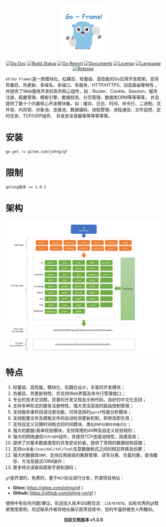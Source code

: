 <div align=center>
<img src="cover.png" width="150"/>

[![Go Doc](https://godoc.org/github.com/johng-cn/gf?status.svg)](https://godoc.org/github.com/johng-cn/gf) 
[![Build Status](https://travis-ci.org/johng-cn/gf.svg?branch=master)](https://travis-ci.org/johng-cn/gf) 
[![Go Report](https://goreportcard.com/badge/github.com/johng-cn/gf)](https://goreportcard.com/report/github.com/johng-cn/gf) 
[![Documents](https://img.shields.io/badge/docs-100%25-green.svg)](https://gfer.me) 
[![License](https://img.shields.io/github/license/johng-cn/gf.svg?style=flat)](https://github.com/johng-cn/gf)
[![Language](https://img.shields.io/badge/language-go-blue.svg)](https://github.com/johng-cn/gf)
[![Release](https://img.shields.io/github/release/johng-cn/gf.svg?style=flat)](https://github.com/johng-cn/gf/releases)
</div>

`GF(Go Frame)`是一款模块化、松耦合、轻量级、高性能的Go应用开发框架。支持热重启、热更新、多域名、多端口、多服务、HTTP/HTTPS、动态路由等特性 ，并提供了Web服务开发的系列核心组件，如：Router、Cookie、Session、服务注册、配置管理、模板引擎、数据校验、分页管理、数据库ORM等等等等， 并且提供了数十个内置核心开发模块集，如：缓存、日志、时间、命令行、二进制、文件锁、内存锁、对象池、连接池、数据编码、进程管理、进程通信、文件监控、定时任务、TCP/UDP组件、 并发安全容器等等等等等等。


# 安装
```html
go get -u gitee.com/johng/gf
```

# 限制
```html
golang版本 >= 1.9.2
```

# 架构
<div align=center>
<img src="images/arch.png"/>
</div>

# 特点
1. 轻量级、高性能，模块化、松耦合设计，丰富的开发模块；
1. 热重启、热更新特性，并支持Web界面及命令行管理接口；
1. 专业的技术交流群，完善的开发文档及示例代码，良好的中文化支持；
1. 支持多种形式的服务注册特性，强大灵活高效的路由控制管理；
1. 支持服务事件回调注册功能，可供选择的`pprof`性能分析模块；
1. 支持配置文件及模板文件的自动检测更新机制，即修改即生效；
1. 支持自定义日期时间格式的时间模块，类似`PHP日期时间格式化`；
1. 强大的数据/表单校验模块，支持常用的40种及自定义校验规则；
1. 强大的网络通信`TCP/UDP`组件，并提供TCP连接池特性，简便高效；
1. 提供了对基本数据类型的并发安全封装，提供了常用的数据结构容器；
1. 支持`Go变量/Json/Xml/Yml/Toml`任意数据格式之间的相互转换及创建；
1. 强大的数据库`ORM`，支持应用层级的集群管理、读写分离、负载均衡，查询缓存、方法及链式ORM操作；
12. 更多特点请查阅框架手册和源码；

`gf`是开源的，免费的，基于`MIT`协议进行分发，开源项目地址：
- **Gitee**( https://gitee.com/johng/gf )
- **Github**( https://github.com/johng-cn/gf )

使用中有任何问题/建议，欢迎加入技术QQ群交流：`116707870`。如有优秀的gf框架使用案例，欢迎联系作者将地址展示到项目库中，您的牛逼将被世人所瞻仰。

<div align=center>
<b>当前文档版本 v1.3.0</b>
</div>

<!--
# 源码目录

```html
.
├── g			        框架源码目录
│   ├── container           并发安全容器
│   │   ├── garray          并发安全数组
│   │   ├── gchan           优雅的chan操作
│   │   ├── glist           并发安全链表
│   │   ├── gmap            并发安全Map
│   │   ├── gpool           对象复用池
│   │   ├── gqueue          并发安全队列
│   │   ├── gring           并发安全的环
│   │   ├── gset            并发安全集合
│   │   ├── gtype           并发安全类型
│   │   └── gvar            通用动态变量
│   ├── crypto          加密/解密模块
│   │   ├── gcrc32          CRC32
│   │   ├── gaes            AES
│   │   ├── gdes            DES
│   │   ├── gmd5            MD5
│   │   └── gsha1           SHA1
│   ├── database        数据库管理
│   │   ├── gdb             通用数据库管理
│   │   ├── gkafka          Kafka客户端
│   │   └── gredis          Redis客户端
│   ├── encoding        编码/解码模块
│   │   ├── gbase64         BASE64
│   │   ├── gbinary         二进制操作
│   │   ├── gcharset        字符编码转换
│   │   ├── gcompress       压缩/解压
│   │   ├── ghash           哈希函数
│   │   ├── ghtml           HTML编码/解析
│   │   ├── gjson           JSON
│   │   ├── gparser         通用数据编码/解析
│   │   ├── gtoml           TOML
│   │   ├── gurl            URL
│   │   ├── gxml            XML
│   │   └── gyaml           YAML
│   ├── frame           常用框架管理
│   │   ├── gins            单例管理
│   │   └── gmvc            MVC开发模式
│   ├── net             网络通信管理
│   │   ├── ghttp           HTTP组件
│   │   ├── gipv4           IPV4
│   │   ├── gipv6           IPV6
│   │   ├── gscanner        局域网扫描
│   │   ├── gsmtp           SMTP
│   │   ├── gtcp            TCP组件
│   │   └── gudp            UDP组件
│   ├── os              系统管理模块
│   │   ├── gcache          单进程高速缓存
│   │   ├── gcfg            配置文件管理器
│   │   ├── gcmd            命令行参数管理
│   │   ├── gcron           定时任务
│   │   ├── genv            环境变量
│   │   ├── gfcache         文件缓存
│   │   ├── gfile           文件管理
│   │   ├── gfpool          文件指针池
│   │   ├── gflock          文件锁
│   │   ├── gfsnotify       文件监控
│   │   ├── glog            日志管理
│   │   ├── gmlock          内存锁
│   │   ├── gproc           进程管理通信
│   │   ├── grpool          协程池
│   │   ├── gtime           时间日期
│   │   └── gview           模板引擎
│   └── util            常用工具模块
│       ├── gconv           基本类型转换
│       ├── gpage           分页管理
│       ├── grand           随机数管理
│       ├── gregx           正则表达式
│       ├── gutil           其他工具方法
│       └── gvalid          表单/数据校验
├── geg                 框架示例代码
├── third               第三方依赖包
└── version.go          当前框架版本
```

